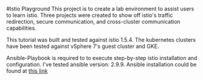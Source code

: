 #Istio Playground
This project is to create a lab environment to assist users to learn istio. Three projects were created to show off istio's traffic redirection, secure communication, and cross-cluster communication capabilities. 

This tutorial was built and tested against istio 1.5.4. The kubernetes clusters have been tested against vSphere 7's guest cluster and GKE. 

Ansible-Playbook is required to to execute step-by-step istio installation and configuration. I've tested ansible version: 2.9.9. Ansible installation could be found at [this link](https://docs.ansible.com/ansible/latest/installation_guide/intro_installation.html)